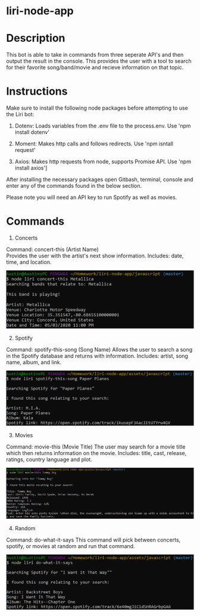 # liri-node-app

# Description

This bot is able to take in commands from three seperate API's and then output the result in the console. This provides the user
with a tool to search for their favorite song/band/movie and recieve information on that topic.

# Instructions

Make sure to install the following node packages before attempting to use the Liri bot:

1. Dotenv: Loads variables from the .env file to the process.env. Use 'npm install dotenv'

2. Moment: Makes http calls and follows redirects. Use 'npm isntall request'

3. Axios: Makes http requests from node, supports Promise API. Use 'npm install axios']

After installing the necessary packages open Gitbash, terminal, console and enter any of the commands found in the below section.

Please note you will need an API key to run Spotify as well as movies.

# Commands

1. Concerts

  Command: concert-this (Artist Name)  
  Provides the user with the artist's next show information. Includes: date, time, and location.
  
  ![image of concerts](/assets/images/concert.png)
  
  2. Spotify
  
  Command: spotify-this-song (Song Name)
  Allows the user to search a song in the Spotify database and returns with information. Includes: artist, song name, album, and link.
  
  ![image of concerts](/assets/images/spot-song.png)
  
  3. Movies
  
  Command: movie-this (Movie Title)
  The user may search for a movie title which then returns information on the movie.
  Includes: title, cast, release, ratings, country language and plot.
  
  ![image of concerts](/assets/images/movies.png)
  
  4. Random
  
  Command: do-what-it-says
  This command will pick between concerts, spotify, or movies at random and run that command.
  
  ![image of concerts](/assets/images/dowhat.png)

